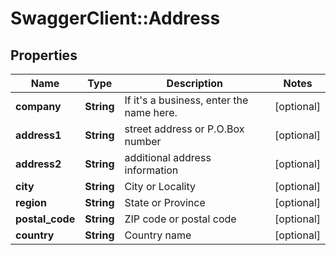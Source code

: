 # SwaggerClient::Address

## Properties
Name | Type | Description | Notes
------------ | ------------- | ------------- | -------------
**company** | **String** | If it&#39;s a business, enter the name here. | [optional] 
**address1** | **String** | street address or P.O.Box number | [optional] 
**address2** | **String** | additional address information | [optional] 
**city** | **String** | City or Locality | [optional] 
**region** | **String** | State or Province | [optional] 
**postal_code** | **String** | ZIP code or postal code | [optional] 
**country** | **String** | Country name | [optional] 



